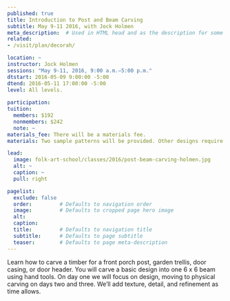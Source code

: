 ```yaml
---
published: true
title: Introduction to Post and Beam Carving
subtitle: May 9-11 2016, with Jock Holmen 
meta_description:  # Used in HTML head and as the description for some search engines
related:
- /visit/plan/decorah/

location: ~
instructor: Jock Holmen
sessions: "May 9-11, 2016, 9:00 a.m.–5:00 p.m."
dtstart: 2016-05-09 9:00:00 -5:00
dtend: 2016-05-11 17:00:00 -5:00
level: All levels. 
  
participation:    
tuition:
  members: $192 
  nonmembers: $242
  note: ~
materials_fee: There will be a materials fee.
materials: Two sample patterns will be provided. Other designs require advance instructor approval. Students may bring their own carving tools (no palm tools). Carving tools will be available for student use during class and available for purchase.

lead:
  image: folk-art-school/classes/2016/post-beam-carving-holmen.jpg
  alt: ~
  caption: ~
  pull: right

pagelist:
  exclude: false
  order:         # Defaults to navigation order  
  image:         # Defaults to cropped page hero image
  alt:
  caption:
  title:         # Defaults to navigation title
  subtitle:      # Defaults to page subtitle
  teaser:        # Defaults to page meta-description 
---
```

Learn how to carve a timber for a front porch post, garden trellis, door casing, or door header. You will carve a basic design into one 6 x 6 beam using hand tools. On day one we will focus on design, moving to physical carving on days two and three. We’ll add texture, detail, and refinement as time allows. 